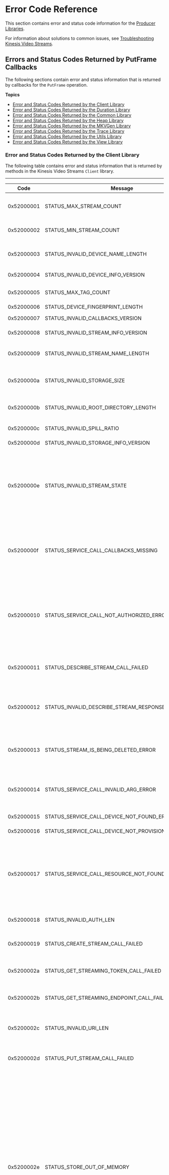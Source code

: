 # Error Code Reference<a name="producer-sdk-errors"></a>

This section contains error and status code information for the [Producer Libraries](producer-sdk.md)\.

For information about solutions to common issues, see [Troubleshooting Kinesis Video Streams](troubleshooting.md)\.

## Errors and Status Codes Returned by PutFrame Callbacks<a name="producer-sdk-errors-putframe"></a>

The following sections contain error and status information that is returned by callbacks for the `PutFrame` operation\.

**Topics**
+ [Error and Status Codes Returned by the Client Library](#producer-sdk-errors-client)
+ [Error and Status Codes Returned by the Duration Library](#producer-sdk-errors-duration)
+ [Error and Status Codes Returned by the Common Library](#producer-sdk-errors-common)
+ [Error and Status Codes Returned by the Heap Library](#producer-sdk-errors-heap)
+ [Error and Status Codes Returned by the MKVGen Library](#producer-sdk-errors-mkvgen)
+ [Error and Status Codes Returned by the Trace Library](#producer-sdk-errors-trace)
+ [Error and Status Codes Returned by the Utils Library](#producer-sdk-errors-utils)
+ [Error and Status Codes Returned by the View Library](#producer-sdk-errors-view)

### Error and Status Codes Returned by the Client Library<a name="producer-sdk-errors-client"></a>

The following table contains error and status information that is returned by methods in the Kinesis Video Streams `Client` library\.


****  

| Code | Message | Description | Recommended Action | 
| --- | --- | --- | --- | 
| 0x52000001 | STATUS\_MAX\_STREAM\_COUNT | The maximum stream count was reached\. | Specify a larger max stream count in DeviceInfo as specified in [Producer SDK Limits](producer-sdk-limits.md)\. | 
| 0x52000002 | STATUS\_MIN\_STREAM\_COUNT | Minimum stream count error\. | Specify the max number of streams greater than 0 in DeviceInfo\. | 
| 0x52000003 | STATUS\_INVALID\_DEVICE\_NAME\_LENGTH | Invalid device name length\. | Refer to the max device name length in characters that is specified in [Producer SDK Limits](producer-sdk-limits.md)\. | 
| 0x52000004 | STATUS\_INVALID\_DEVICE\_INFO\_VERSION | Invalid DeviceInfo structure version\. | Specify the correct current version of the structure\. | 
| 0x52000005 | STATUS\_MAX\_TAG\_COUNT | The maximum tag count was reached\. | Refer to the current max tag count that is specified in [Producer SDK Limits](producer-sdk-limits.md)\. | 
| 0x52000006 | STATUS\_DEVICE\_FINGERPRINT\_LENGTH | 
| 0x52000007 | STATUS\_INVALID\_CALLBACKS\_VERSION | Invalid Callbacks structure version\. | Specify the correct current version of the structure\. | 
| 0x52000008 | STATUS\_INVALID\_STREAM\_INFO\_VERSION | Invalid StreamInfo structure version\. | Specify the correct current version of the structure\. | 
| 0x52000009 | STATUS\_INVALID\_STREAM\_NAME\_LENGTH | Invalid stream name length\. | Refer to the max stream name length in characters that is specified in [Producer SDK Limits](producer-sdk-limits.md)\. | 
| 0x5200000a | STATUS\_INVALID\_STORAGE\_SIZE | An invalid storage size was specified\. | The storage size in bytes must be within the limits specified in [Producer SDK Limits](producer-sdk-limits.md)\. | 
| 0x5200000b | STATUS\_INVALID\_ROOT\_DIRECTORY\_LENGTH | Invalid root directory string length\. | Refer to the max root directory path length that is specified in [Producer SDK Limits](producer-sdk-limits.md)\. | 
| 0x5200000c | STATUS\_INVALID\_SPILL\_RATIO | Invalid spill ratio\. | Express the spill ratio as a percentage from 0 to 100\. | 
| 0x5200000d | STATUS\_INVALID\_STORAGE\_INFO\_VERSION | Invalid StorageInfo structure version\. | Specify the correct current version of the structure\. | 
| 0x5200000e | STATUS\_INVALID\_STREAM\_STATE | The stream is in a state that doesn't permit the current operation\. | Most commonly, this error occurs when the SDK fails to reach the state that it needs to perform the requested operation\. For example, it occurs if the GetStreamingEndpoint API call fails, and the client application ignores it and continues putting frames into the stream\.  | 
| 0x5200000f | STATUS\_SERVICE\_CALL\_CALLBACKS\_MISSING | The Callbacks structure has missing function entry points for some mandatory functions\. | Ensure that the mandatory callbacks are implemented in the client application\. This error is exposed only to PIC \(Platform Independent Code\) clients\. C\+\+ and other higher\-level wrappers satisfy these calls\. | 
| 0x52000010 | STATUS\_SERVICE\_CALL\_NOT\_AUTHORIZED\_ERROR | Not authorized\. | Verify the security token/certificate/security token integration/expiration\. Ensure that the token has the correct associated rights with it\. For the Kinesis Video Streams sample applications, ensure that the environment variable is set correctly\. | 
| 0x52000011 | STATUS\_DESCRIBE\_STREAM\_CALL\_FAILED | DescribeStream API failure\. | This error is returned after the DescribeStream API retry failure\. The PIC client returns this error after it gives up retrying\.  | 
| 0x52000012 | STATUS\_INVALID\_DESCRIBE\_STREAM\_RESPONSE | Invalid DescribeStreamResponse structure\.  | The structure that was passed to the DescribeStreamResultEvent is either null or contains invalid items like a null Amazon Resource Name \(ARN\)\. | 
| 0x52000013 | STATUS\_STREAM\_IS\_BEING\_DELETED\_ERROR | The stream is being deleted\. | An API failure was caused by the stream being deleted\. Ensure that no other processes are trying to delete the stream while the stream is in use\.  | 
| 0x52000014 | STATUS\_SERVICE\_CALL\_INVALID\_ARG\_ERROR | Invalid arguments were specified for the service call\.  | The backend returns this error when a service call argument is not valid or when the SDK encounters an error that it can't interpret\. | 
| 0x52000015 | STATUS\_SERVICE\_CALL\_DEVICE\_NOT\_FOUND\_ERROR | The device was not found\.  | Ensure that the device is not deleted while in use\.  | 
| 0x52000016 | STATUS\_SERVICE\_CALL\_DEVICE\_NOT\_PROVISIONED\_ERROR | The device was not provisioned\.  | Ensure that the device has been provisioned\.  | 
| 0x52000017 | STATUS\_SERVICE\_CALL\_RESOURCE\_NOT\_FOUND\_ERROR | Generic resource not found returned from the service\.  | This error occurs when the service can't locate the resource \(for example, a stream\)\. It might mean different things in different contexts, but the likely cause is the usage of APIs before the stream is created\. Using the SDK ensures that the stream is created first\.  | 
| 0x52000018 | STATUS\_INVALID\_AUTH\_LEN | Invalid auth info length\.  | Refer to the current values that are specified in [Producer SDK Limits](producer-sdk-limits.md)\. | 
| 0x52000019 | STATUS\_CREATE\_STREAM\_CALL\_FAILED | The CreateStream API call failed\.  | Refer to the error string for more detailed information about why the operation failed\. | 
| 0x5200002a | STATUS\_GET\_STREAMING\_TOKEN\_CALL\_FAILED | The GetStreamingToken call failed\.  | Refer to the error string for more detailed information about why the operation failed\.  | 
| 0x5200002b | STATUS\_GET\_STREAMING\_ENDPOINT\_CALL\_FAILED | The GetStreamingEndpoint API call failed\.  | Refer to the error string for more detailed information about why the operation failed\. | 
| 0x5200002c | STATUS\_INVALID\_URI\_LEN | An invalid URI string length was returned from the GetStreamingEndpoint API\.  |  Refer to the current maximum values that are specified in [Producer SDK Limits](producer-sdk-limits.md)\. | 
| 0x5200002d | STATUS\_PUT\_STREAM\_CALL\_FAILED | The PutMedia API call failed\.  | Refer to the error string for more detailed information about why the operation failed\.  | 
| 0x5200002e | STATUS\_STORE\_OUT\_OF\_MEMORY | The content store is out of memory\. | The content store is shared between the streams and should have enough capacity to store the maximum durations for all the streams \+ \~20% \(accounting for the defragmentation\)\. It's important to not overflow the storage\. Choose values for the maximum duration per stream that correspond to the cumulative storage size and the latency tolerances\. It's better to drop the frames as they fall out of the content view window versus just being put \(content store memory pressure\)\. This is because dropping the frames triggers the stream pressure notification callbacks\. Then the application can adjust the upstream media components \(like the encoder\) to thin the bitrate, drop frames, or act accordingly\.  | 
| 0x5200002f | STATUS\_NO\_MORE\_DATA\_AVAILABLE | No more data is available currently for a stream\.  | This is a potential valid result when the media pipeline produces more slowly than the networking thread consumes the frames to be sent to the service\. Higher\-level clients \(for example, C\+\+, Java, or Android\) do not see this warning because it's handled internally\. | 
| 0x52000030 | STATUS\_INVALID\_TAG\_VERSION | Invalid Tag structure version\.  | Specify the correct current version of the structure\.  | 
| 0x52000031 | STATUS\_SERVICE\_CALL\_UNKOWN\_ERROR | An unknown or generic error was returned from the networking stack\.  | See the logs for more detailed information\.  | 
| 0x52000032 | STATUS\_SERVICE\_CALL\_RESOURCE\_IN\_USE\_ERROR | Resource in use\.  | Returned from the service\. For more information, see the Kinesis Video Streams API Reference\.  | 
| 0x52000033 | STATUS\_SERVICE\_CALL\_CLIENT\_LIMIT\_ERROR | Client limit\.  | Returned from the service\. For more information, see the Kinesis Video Streams API Reference\. | 
| 0x52000034 | STATUS\_SERVICE\_CALL\_DEVICE\_LIMIT\_ERROR | Device limit\.  | Returned from the service\. For more information, see the Kinesis Video Streams API Reference\. | 
| 0x52000035 | STATUS\_SERVICE\_CALL\_STREAM\_LIMIT\_ERROR | Stream limit\.  | Returned from the service\. For more information, see the Kinesis Video Streams API Reference\. | 
| 0x52000036 | STATUS\_SERVICE\_CALL\_RESOURCE\_DELETED\_ERROR | The resource was deleted or is being deleted\.  | Returned from the service\. For more information, see the Kinesis Video Streams API Reference\. | 
| 0x52000037 | STATUS\_SERVICE\_CALL\_TIMEOUT\_ERROR | The service call timed out\.  | Calling a particular service API resulted in a timeout\. Ensure that you have a valid network connection\. The PIC will retry the operation automatically\.  | 
| 0x52000038 | STATUS\_STREAM\_READY\_CALLBACK\_FAILED | Stream ready notification\.  | This notification is sent from the PIC to the client indicating that the async stream has been created\.  | 
| 0x52000039 | STATUS\_DEVICE\_TAGS\_COUNT\_NON\_ZERO\_TAGS\_NULL | Invalid tags were specified\.  | The tag count is not zero, but the tags are empty\. Ensure that the tags are specified or the count is zero\.  | 
| 0x5200003a | STATUS\_INVALID\_STREAM\_DESCRIPTION\_VERSION | Invalid StreamDescription structure version\.  | Specify the correct current version of the structure\. | 
| 0x5200003b | STATUS\_INVALID\_TAG\_NAME\_LEN | Invalid tag name length\.  | Refer to the limits for the tag name that are specified in [Producer SDK Limits](producer-sdk-limits.md)\. | 
| 0x5200003c | STATUS\_INVALID\_TAG\_VALUE\_LEN | Invalid tag value length\.  | Refer to the limits for the tag value that are specified in [Producer SDK Limits](producer-sdk-limits.md)\. | 
| 0x5200003d | STATUS\_TAG\_STREAM\_CALL\_FAILED | The TagResource API failed\. | The TagResource API call failed\. Check for a valid network connection\. See the logs for more information about the failure\.  | 
| 0x5200003e | STATUS\_INVALID\_CUSTOM\_DATA | Invalid custom data calling PIC APIs\.  | Invalid custom data has been specified in a call to the PIC APIs\. This can occur only in the clients that directly use PIC\.  | 
| 0x5200003f | STATUS\_INVALID\_CREATE\_STREAM\_RESPONSE | Invalid CreateStreamResponse structure\.  | The structure or its member fields are invalid \(that is, the ARN is null or larger than what's specified in [Producer SDK Limits](producer-sdk-limits.md)\)\.  | 
| 0x52000040 | STATUS\_CLIENT\_AUTH\_CALL\_FAILED  | Client auth failed\.  | The PIC failed to get proper auth information \(that is, AccessKeyId or SecretAccessKey\) after a number of retries\. Check the authentication integration\. The sample applications use environment variables to pass in credential information to the C\+\+ Producer Library\.  | 
| 0x52000041 | STATUS\_GET\_CLIENT\_TOKEN\_CALL\_FAILED | Getting the security token call failed\.  | This situation can occur for clients that use PIC directly\. After a number of retries, the call fails with this error\. | 
| 0x52000042 | STATUS\_CLIENT\_PROVISION\_CALL\_FAILED | Provisioning error\.  | Provisioning is not implemented\.  | 
| 0x52000043 | STATUS\_CREATE\_CLIENT\_CALL\_FAILED | Failed to create the producer client\.  | A generic error returned by the PIC after a number of retries when the client creation fails\.  | 
| 0x52000044 | STATUS\_CLIENT\_READY\_CALLBACK\_FAILED | Failed to get the producer client to a READY state\.  | Returned by the PIC state machine if the PIC fails to move to the READY state\. See the logs for more information about the root cause\.  | 
| 0x52000045 | STATUS\_TAG\_CLIENT\_CALL\_FAILED | The TagResource for the producer client failed\.  | The TagResource API call failed for the producer client\. See the logs for more information about the root cause\.  | 
| 0x52000046 | STATUS\_INVALID\_CREATE\_DEVICE\_RESPONSE | Device/Producer creation failed\.  | The higher\-level SDKs \(for example, C\+\+ or Java\) don't implement the device/producer creation API yet\. Clients that use PIC directly can indicate a failure using the result notification\.  | 
| 0x52000047 | STATUS\_ACK\_TIMESTAMP\_NOT\_IN\_VIEW\_WINDOW | The time stamp of the received ACK is not in the view\.  | This error occurs if the frame corresponding to the received ACK falls out of the content view window\. Generally, this occurs if the ACK delivery is slow\. It can be interpreted as a warning and an indication that the downlink is slow\.  | 
| 0x52000048 | STATUS\_INVALID\_FRAGMENT\_ACK\_VERSION | Invalid FragmentAck structure version\.  | Specify the correct current version of the FragmentAck structure\. | 
| 0x52000049 | STATUS\_INVALID\_TOKEN\_EXPIRATION | Invalid security token expiration\.  |  The security token expiration should have an absolute time stamp in the future that is greater than the current time stamp, with a grace period\. For the limits for the grace period, see the [Producer SDK Limits](producer-sdk-limits.md)\.  | 
| 0x5200004a | STATUS\_END\_OF\_STREAM | End of stream \(EOS\) indicator\.  | In the GetStreamData API call, indicates that the current upload handle session has ended\. This occurs if the session ends or errors, or if the session token has expired and the session is being rotated\.  | 
| 0x5200004b | STATUS\_DUPLICATE\_STREAM\_NAME | Duplicate stream name\.  | Multiple streams can't have the same stream name\. Choose a unique name for the stream\.  | 
| 0x5200004c | STATUS\_INVALID\_RETENTION\_PERIOD | Invalid retention period\.  | An invalid retention period is specified in the StreamInfo structure\. For information about the valid range of values for the retention period, see [Producer SDK Limits](producer-sdk-limits.md)\.  | 
| 0x5200004d | STATUS\_INVALID\_ACK\_KEY\_START | Invalid FragmentAck\.  | Failed to parse the fragment ACK string\. Invalid key start indicator\. The fragment ACK string might be damaged\. It can self\-correct and this error can be treated as a warning\.  | 
| 0x5200004e | STATUS\_INVALID\_ACK\_DUPLICATE\_KEY\_NAME | Invalid FragmentAck\.  | Failed to parse the fragment ACK string\. Multiple keys have the same name\. The fragment ACK string might be damaged\. It can self\-correct and this error can be treated as a warning\.  | 
| 0x5200004f | STATUS\_INVALID\_ACK\_INVALID\_VALUE\_START | Invalid FragmentAck\.  | Failed to parse the fragment ACK string because of an invalid key value start indicator\. The fragment ACK string might be damaged\. It can self\-correct, and this error can be treated as a warning\.  | 
| 0x52000050 | STATUS\_INVALID\_ACK\_INVALID\_VALUE\_END | Invalid FragmentAck\.  | Failed to parse the fragment ACK string because of an invalid key value end indicator\. The fragment ACK string might be damaged\. It can self\-correct and this error can be treated as a warning\.  | 
| 0x52000051 | STATUS\_INVALID\_PARSED\_ACK\_TYPE | Invalid FragmentAck\.  | Failed to parse the fragment ACK string because an invalid ACK type was specified\.  | 
| 0x52000052 | STATUS\_STREAM\_HAS\_BEEN\_STOPPED | Stream was stopped\.  | The stream has been stopped, but a frame is still being put into the stream\. | 
|  0x52000053  | STATUS\_INVALID\_STREAM\_METRICS\_VERSION | Invalid StreamMetrics structure version\.  | Specify the correct current version of the StreamMetrics structure\.  | 
|  0x52000054  | STATUS\_INVALID\_CLIENT\_METRICS\_VERSION | Invalid ClientMetrics structure version\.  | Specify the correct current version of the ClientMetrics structure\.  | 
|  0x52000055  | STATUS\_INVALID\_CLIENT\_READY\_STATE | Producer initialization failed to reach a READY state\.  | Failed to reach the READY state during the producer client initialization\. See the logs for more information\.  | 
|  0x52000056  | STATUS\_STATE\_MACHINE\_STATE\_NOT\_FOUND | Internal state machine error\.  | Not a publicly visible error\.  | 
|  0x52000057  | STATUS\_INVALID\_FRAGMENT\_ACK\_TYPE | Invalid ACK type is specified in the FragmentAck structure\.  | The FragmentAck structure should contain ACK types defined in the public header\.  | 
|  0x52000058  | STATUS\_INVALID\_STREAM\_READY\_STATE | Internal state machine transition error\.  | Not a publicly visible error\.  | 
|  0x52000059  | STATUS\_CLIENT\_FREED\_BEFORE\_STREAM | The stream object was freed after the producer was freed\.  | There was an attempt to free a stream object after the producer object was freed\. This can only occur in clients that directly use PIC\.  | 
|  0x5200005a  | STATUS\_ALLOCATION\_SIZE\_SMALLER\_THAN\_REQUESTED | Internal storage error\.  | An internal error indicating that the actual allocation size from the content store is smaller than the size of the packaged frame/fragment\.  | 
|  0x5200005b  | STATUS\_VIEW\_ITEM\_SIZE\_GREATER\_THAN\_ALLOCATION | Internal storage error\.  | The stored size of the allocation in the content view is greater than the allocation size in the content store\.  | 
|  0x5200005c  | STATUS\_ACK\_ERR\_STREAM\_READ\_ERROR | Stream read error ACK\.  | An error that the ACK returned from the backend indicating a stream read/parsing error\. This generally occurs when the backend fails to retrieve the stream\. Auto\-restreaming can usually correct this error\.  | 
|  0x5200005d  | STATUS\_ACK\_ERR\_FRAGMENT\_SIZE\_REACHED | The maximum fragment size was reached\. | The max fragment size in bytes is defined in [Producer SDK Limits](producer-sdk-limits.md)\. This error indicates that there are either very large frames, or there are no key frames to create manageable size fragments\. Check the encoder settings and ensure that key frames are being produced properly\. For streams that have very high density, configure the encoder to produce fragments at smaller durations to manage the maximum size\.  | 
|  0x5200005e  | STATUS\_ACK\_ERR\_FRAGMENT\_DURATION\_REACHED | The maximum fragment duration was reached\.  | The max fragment duration is defined in [Producer SDK Limits](producer-sdk-limits.md)\. This error indicates that there are either very low frames per second or there are no key frames to create manageable duration fragments\. Check the encoder settings and ensure that key frames are being produced properly at the regular intervals\.  | 
|  0x5200005f  | STATUS\_ACK\_ERR\_CONNECTION\_DURATION\_REACHED | The maximum connection duration was reached\.  | Kinesis Video Streams enforces the max connection duration as specified in the [Producer SDK Limits](producer-sdk-limits.md)\. The Producer SDK automatically rotates the stream/token before the maximum is reached, and so clients using the SDK should not receive this error\. | 
|  0x52000060  | STATUS\_ACK\_ERR\_FRAGMENT\_TIMECODE\_NOT\_MONOTONIC | Timecodes are not monotonically increasing\.  | The Producer SDK enforces time stamps, so clients using the SDK should not receive this error\. | 
|  0x52000061  | STATUS\_ACK\_ERR\_MULTI\_TRACK\_MKV | Multiple tracks in the MKV\.  | The Producer SDK enforces single track streams, so clients using the SDK should not receive this error\.  | 
|  0x52000062  | STATUS\_ACK\_ERR\_INVALID\_MKV\_DATA | Invalid MKV data\.  | The backend MKV parser encountered an error parsing the stream\. Clients using the SDK might encounter this error if the stream is corrupted in the transition or if the buffer pressures force the SDK to drop tail frames that are partially transmitted\. In the latter case, we recommend that you either reduce the FPS/resolution, increase the compression ratio, or \(in the case of a "bursty" network\) allow for larger content store and buffer duration to accommodate for the temporary pressures\.  | 
|  0x52000063  | STATUS\_ACK\_ERR\_INVALID\_PRODUCER\_TIMESTAMP | Invalid producer time stamp\.  | The service returns this error ACK if the producer clock has a large drift into the future\. Higher\-level SDKs \(for example, Java or C\+\+\) use some version of the system clock to satisfy the current time callback from PIC\. Ensure that the system clock is set properly\. Clients using the PIC directly should ensure that their callback functions return the correct time stamp\.  | 
|  0x52000064  | STATUS\_ACK\_ERR\_STREAM\_NOT\_ACTIVE | Inactive stream\.  | A call to a backend API was made while the stream was not in an "Active" state\. This occurs when the client creates the stream and immediately continues to push frames into it\. The SDK handles this scenario through the state machine and recovery mechanism\.  | 
|  0x52000065  | STATUS\_ACK\_ERR\_KMS\_KEY\_ACCESS\_DENIED | AWS KMS access denied error\.  | Returned when the account has no access to the specified key\.  | 
|  0x52000066  | STATUS\_ACK\_ERR\_KMS\_KEY\_DISABLED | AWS KMS key is disabled  | The specified key has been disabled\.  | 
|  0x52000067  | STATUS\_ACK\_ERR\_KMS\_KEY\_VALIDATION\_ERROR  | AWS KMS key validation error\.  | Generic validation error\. For more information, see the [AWS Key Management Service API Reference](https://docs.aws.amazon.com/kms/latest/APIReference/)\.  | 
|  0x52000068  | STATUS\_ACK\_ERR\_KMS\_KEY\_UNAVAILABLE | AWS KMS key unavailable\.  | The key is unavailable\. For more information, see the [AWS Key Management Service API Reference](https://docs.aws.amazon.com/kms/latest/APIReference/)\.  | 
|  0x52000069  | STATUS\_ACK\_ERR\_KMS\_KEY\_INVALID\_USAGE | Invalid use of AWS KMS key\. | The AWS KMS key is not configured to be used in this context\. For more information, see the [AWS Key Management Service API Reference](https://docs.aws.amazon.com/kms/latest/APIReference/)\.  | 
|  0x5200006a  | STATUS\_ACK\_ERR\_KMS\_KEY\_INVALID\_STATE | AWS KMS invalid state\.  | For more information, see the [AWS Key Management Service API Reference](https://docs.aws.amazon.com/kms/latest/APIReference/)\. | 
|  0x5200006b  | STATUS\_ACK\_ERR\_KMS\_KEY\_NOT\_FOUND | AWS KMS key not found\.  | The key was not found\. For more information, see the [AWS Key Management Service API Reference](https://docs.aws.amazon.com/kms/latest/APIReference/)\.  | 
|  0x5200006c  | STATUS\_ACK\_ERR\_STREAM\_DELETED | The stream has been or is being deleted\.  | The stream is being deleted by another application or through the AWS Management Console\. | 
|  0x5200006d  | STATUS\_ACK\_ERR\_ACK\_INTERNAL\_ERROR | Internal error\.  | Generic service internal error\.  | 
|  0x5200006e  | STATUS\_ACK\_ERR\_FRAGMENT\_ARCHIVAL\_ERROR | Fragment archival error\.  | Returned when the service fails to durably persist and index the fragment\. Although it's rare, it can occur for various reasons\. By default, the SDK retries sending the fragment\.  | 
|  0x5200006f  | STATUS\_ACK\_ERR\_UNKNOWN\_ACK\_ERROR | Unknown error\.  | The service returned an unknown error\.  | 
|  0x52000070  | STATUS\_MISSING\_ERR\_ACK\_ID | Missing ACK information\.  | The ACK parser completed parsing, but the FragmentAck information is missing\.  | 
|  0x52000071  | STATUS\_INVALID\_ACK\_SEGMENT\_LEN | Invalid ACK segment length\.  | An ACK segment string with an invalid length was specified to the ACK parser\. For more information, see [Producer SDK Limits](producer-sdk-limits.md)\.  | 
|  0x52000074  | STATUS\_MAX\_FRAGMENT\_METADATA\_COUNT | The maximum number of metadata items has been added to a fragment\. | A Kinesis video stream can add up to 10 metadata items to a fragment, either by adding a nonpersistent item to a fragment, or by adding a persistent item to the metadata queue\. For more information, see [Using Streaming Metadata with Kinesis Video Streams](how-meta.md)\.  | 
|  0x52000075  | STATUS\_ACK\_ERR\_FRAGMENT\_METADATA\_LIMIT\_REACHED | A limit \(maximum metadata count, metadata name length, or metadata value length\) has been reached\. | The Producer SDK limits the number and size of metadata items\. This error does not occur unless the limits in the Producer SDK code are changed\. For more information, see [Using Streaming Metadata with Kinesis Video Streams](how-meta.md)\.  | 
|  0x52000076  | STATUS\_BLOCKING\_PUT\_INTERRUPTED\_STREAM\_TERMINATED | Not implemented\. |  | 
|  0x52000077  | STATUS\_INVALID\_METADATA\_NAME | The metadata name is not valid\. | The metadata name cannot start with the string "AWS"\. If this error occurs, the metadata item is not added to the fragment or metadata queue\. For more information, see [Using Streaming Metadata with Kinesis Video Streams](how-meta.md)\. | 

### Error and Status Codes Returned by the Duration Library<a name="producer-sdk-errors-duration"></a>

The following table contains error and status information that is returned by methods in the `Duration` library\.


****  

| Code | Message | 
| --- | --- | 
| 0xFFFFFFFFFFFFFFFF | INVALID\_DURATION\_VALUE | 

### Error and Status Codes Returned by the Common Library<a name="producer-sdk-errors-common"></a>

The following table contains error and status information that is returned by methods in the `Common` library\.

**Note**  
These error and status information codes are common to many APIs\.


****  

| Code | Message | Description | 
| --- | --- | --- | 
|  0x00000001  | STATUS\_NULL\_ARG  | NULL was passed for a mandatory argument\.  | 
|  0x00000002  | STATUS\_INVALID\_ARG  | An invalid value was specified for an argument\.  | 
|  0x00000003  | STATUS\_INVALID\_ARG\_LEN  | An invalid argument length was specified\. | 
|  0x00000004  | STATUS\_NOT\_ENOUGH\_MEMORY  | Could not allocate enough memory\.  | 
|  0x00000005  | STATUS\_BUFFER\_TOO\_SMALL  | The specified buffer size is too small\.  | 
|  0x00000006  | STATUS\_UNEXPECTED\_EOF  | An unexpected end of file was reached\.  | 
|  0x00000007  | STATUS\_FORMAT\_ERROR  | An invalid format was encountered\.  | 
|  0x00000008  | STATUS\_INVALID\_HANDLE\_ERROR  | Invalid handle value\.  | 
|  0x00000009  | STATUS\_OPEN\_FILE\_FAILED  | Failed to open a file\.  | 
|  0x0000000a  | STATUS\_READ\_FILE\_FAILED | Failed to read from a file\.  | 
|  0x0000000b  | STATUS\_WRITE\_TO\_FILE\_FAILED  | Failed to write to a file\.  | 
|  0x0000000c  | STATUS\_INTERNAL\_ERROR  | An internal error that normally doesn't occur and might indicate an SDK or service API bug\.  | 
|  0x0000000d  | STATUS\_INVALID\_OPERATION  | There was an invalid operation, or the operation is not permitted\.  | 
|  0x0000000e  | STATUS\_NOT\_IMPLEMENTED  | The feature is not implemented\.  | 
|  0x0000000f  | STATUS\_OPERATION\_TIMED\_OUT  | The operation timed out\.  | 
|  0x00000010  | STATUS\_NOT\_FOUND  | A required resource was not found\.  | 

### Error and Status Codes Returned by the Heap Library<a name="producer-sdk-errors-heap"></a>

The following table contains error and status information that is returned by methods in the `Heap` library\.


****  

| Code | Message | Description | 
| --- | --- | --- | 
|  0x01000001  | STATUS\_HEAP\_FLAGS\_ERROR  | An invalid combination of flags was specified\.  | 
|  0x01000002  | STATUS\_HEAP\_NOT\_INITIALIZED  | An operation was attempted before the heap was initialized\.  | 
|  0x01000003  | STATUS\_HEAP\_CORRUPTED  | The heap was corrupted or the guard band \(in debug mode\) was overwritten\. A buffer overflow in the client code might lead to a heap corruption\.  | 
|  0x01000004  | STATUS\_HEAP\_VRAM\_LIB\_MISSING  | The VRAM \(video RAM\) user or kernel mode library cannot be loaded or is missing\. Check if the underlying platform supports VRAM allocations\.  | 
|  0x01000005  | STATUS\_HEAP\_VRAM\_LIB\_REOPEN  | Failed to open the VRAM library\.  | 
|  0x01000006  | STATUS\_HEAP\_VRAM\_INIT\_FUNC\_SYMBOL  | Failed to load the INIT function export\.  | 
|  0x01000007  | STATUS\_HEAP\_VRAM\_ALLOC\_FUNC\_SYMBOL  | Failed to load the ALLOC function export\.  | 
|  0x01000008  | STATUS\_HEAP\_VRAM\_FREE\_FUNC\_SYMBOL  | Failed to load the FREE function export\.  | 
|  0x01000009  | STATUS\_HEAP\_VRAM\_LOCK\_FUNC\_SYMBOL  | Failed to load the LOCK function export\.  | 
|  0x0100000a  | STATUS\_HEAP\_VRAM\_UNLOCK\_FUNC\_SYMBOL  | Failed to load the UNLOCK function export\.  | 
|  0x0100000b  | STATUS\_HEAP\_VRAM\_UNINIT\_FUNC\_SYMBOL  | Failed to load the UNINIT function export\.  | 
|  0x0100000c  | STATUS\_HEAP\_VRAM\_GETMAX\_FUNC\_SYMBOL  | Failed to load the GETMAX function export\.  | 
|  0x0100000d  | STATUS\_HEAP\_DIRECT\_MEM\_INIT  | Failed to initialize the main heap pool in the hybrid heap\.  | 
|  0x0100000e  | STATUS\_HEAP\_VRAM\_INIT\_FAILED  | The VRAM dynamic initialization failed\.  | 
|  0x0100000f  | STATUS\_HEAP\_LIBRARY\_FREE\_FAILED  | Failed to de\-allocate and free the VRAM library\.  | 
|  0x01000010  | STATUS\_HEAP\_VRAM\_ALLOC\_FAILED  | The VRAM allocation failed\.  | 
|  0x01000011  | STATUS\_HEAP\_VRAM\_FREE\_FAILED  | The VRAM free failed\.  | 
|  0x01000012  | STATUS\_HEAP\_VRAM\_MAP\_FAILED  | The VRAM map failed\.  | 
|  0x01000013  | STATUS\_HEAP\_VRAM\_UNMAP\_FAILED  | The VRAM unmap failed\.  | 
|  0x01000014  | STATUS\_HEAP\_VRAM\_UNINIT\_FAILED  | The VRAM deinitialization failed\.  | 

### Error and Status Codes Returned by the MKVGen Library<a name="producer-sdk-errors-mkvgen"></a>

The following table contains error and status information that is returned by methods in the `MKVGen` library\.


****  

| Code | Message | Description / Recommended Action | 
| --- | --- | --- | 
|  0x32000001  | STATUS\_MKV\_INVALID\_FRAME\_DATA  | Invalid members of the Frame data structure\. Ensure that the duration, size, and frame data are valid and are within the limits specified in [Producer SDK Limits](producer-sdk-limits.md)\.  | 
|  0x32000002  | STATUS\_MKV\_INVALID\_FRAME\_TIMESTAMP  | Invalid frame time stamp\. The calculated PTS \(presentation time stamp\) and DTS \(decoding time stamp\) are greater or equal to the time stamp of the start frame of the fragment\. This is an indication of a potential media pipeline restart or an encoder stability issue\. For troubleshooting information, see [Error: "Failed to submit frame to Kinesis Video client"](troubleshooting.md#troubleshooting-producer-failed-frame-client) | 
|  0x32000003  | STATUS\_MKV\_INVALID\_CLUSTER\_DURATION  | An invalid fragment duration was specified\. For more information, see [Producer SDK Limits](producer-sdk-limits.md)\.  | 
|  0x32000004  | STATUS\_MKV\_INVALID\_CONTENT\_TYPE\_LENGTH  | Invalid content type string length\. For more information, see [Producer SDK Limits](producer-sdk-limits.md)\.  | 
|  0x32000005  | STATUS\_MKV\_NUMBER\_TOO\_BIG  | There was an attempt to encode a number that's too large to be represented in EBML \(Extensible Binary Meta Language\) format\. This should not be exposed to the SDK clients\. | 
|  0x32000006  | STATUS\_MKV\_INVALID\_CODEC\_ID\_LENGTH  | Invalid codec ID string length\. For more information, see [Producer SDK Limits](producer-sdk-limits.md)\.  | 
|  0x32000007  | STATUS\_MKV\_INVALID\_TRACK\_NAME\_LENGTH  | Invalid track name string length\. For more information, see [Producer SDK Limits](producer-sdk-limits.md)\.  | 
|  0x32000008  | STATUS\_MKV\_INVALID\_CODEC\_PRIVATE\_LENGTH  | Invalid codec private data length\. For more information, see [Producer SDK Limits](producer-sdk-limits.md)\.  | 
|  0x32000009  | STATUS\_MKV\_CODEC\_PRIVATE\_NULL  | The codec private data \(CPD\) is NULL, whereas the CPD size is greater than 0\.  | 
|  0x3200000a  | STATUS\_MKV\_INVALID\_TIMECODE\_SCALE  | Invalid timecode scale value\. For more information, see [Producer SDK Limits](producer-sdk-limits.md)\.  | 
|  0x3200000b  | STATUS\_MKV\_MAX\_FRAME\_TIMECODE  | The frame timecode is greater than the maximum\. For more information, see [Producer SDK Limits](producer-sdk-limits.md)\.  | 
|  0x3200000c  | STATUS\_MKV\_LARGE\_FRAME\_TIMECODE  | The max frame timecode was reached\. The MKV format uses signed 16 bits to represent the relative timecode of the frame to the beginning of the cluster\. The error is generated if the frame timecode cannot be represented\. This error indicates either a bad timecode scale selection or the cluster duration is too long, so representing the frame timecode overflows the signed 16\-bit space\.  | 
|  0x3200000d  | STATUS\_MKV\_INVALID\_ANNEXB\_NALU\_IN\_FRAME\_DATA  | An invalid Annex\-B start code was encountered\. For example, the Annex\-B adaptation flag was specified and the code encounters an invalid start sequence of more than three zeroes\. A valid Annex\-B format should have an "emulation prevention" sequence to escape a sequence of three or more zeroes in the bytestream\. For more information, see the MPEG specification\.  | 
|  0x3200000e  | STATUS\_MKV\_INVALID\_AVCC\_NALU\_IN\_FRAME\_DATA  | Invalid AVCC NALu packaging when the adapting AVCC flag is specified\. Ensure that the bytestream is in a valid AVCC format\. For more information, see the MPEG specification\.  | 
|  0x3200000f  | STATUS\_MKV\_BOTH\_ANNEXB\_AND\_AVCC\_SPECIFIED  | Both adapting AVCC and Annex\-B NALs were specified\. Specify either one, or specify none\.  | 
|  0x32000010  | STATUS\_MKV\_INVALID\_ANNEXB\_NALU\_IN\_CPD  | Invalid Annex\-B format of CPD when the adapting Annex\-B flag is specified\. Ensure that the CPD is in valid Annex\-B format\. If it is not, then remove the CPD Annex\-B adaptation flag\.  | 
|  0x32000011  | STATUS\_MKV\_PTS\_DTS\_ARE\_NOT\_SAME  | Kinesis Video Streams enforces the PTS \(presentation time stamp\) and DTS \(decoding time stamp\) to be the same for the fragment start frames\. These are the key frames that start the fragment\.  | 
|  0x32000012  | STATUS\_MKV\_INVALID\_H264\_H265\_CPD  | Failed to parse H264/H265 codec private data\.  | 
|  0x32000013  | STATUS\_MKV\_INVALID\_H264\_H265\_SPS\_WIDTH  | Failed to extract the width from the codec private data\.  | 
|  0x32000014  | STATUS\_MKV\_INVALID\_H264\_H265\_SPS\_HEIGHT  | Failed to extract the height from codec private data\.  | 
|  0x32000015  | STATUS\_MKV\_INVALID\_H264\_H265\_SPS\_NALU  | Invalid H264/H265 SPS NALu\. | 
|  0x32000016  | STATUS\_MKV\_INVALID\_BIH\_CPD  | Invalid bitmap info header format in the codec private data\.  | 

### Error and Status Codes Returned by the Trace Library<a name="producer-sdk-errors-trace"></a>

The following table contains error and status information that is returned by methods in the `Trace` library\.


****  

| Code | Message | 
| --- | --- | 
| 0x10100001 | STATUS\_MIN\_PROFILER\_BUFFER  | 

### Error and Status Codes Returned by the Utils Library<a name="producer-sdk-errors-utils"></a>

The following table contains error and status information that is returned by methods in the `Utils` library\.


****  

| Code | Message | 
| --- | --- | 
| 0x40000001 | STATUS\_INVALID\_BASE64\_ENCODE  | 
| 0x40000002 | STATUS\_INVALID\_BASE  | 
| 0x40000003 | STATUS\_INVALID\_DIGIT  | 
| 0x40000004 | STATUS\_INT\_OVERFLOW  | 
| 0x40000005 | STATUS\_EMPTY\_STRING  | 
| 0x40000006 | STATUS\_DIRECTORY\_OPEN\_FAILED  | 
| 0x40000007 | STATUS\_PATH\_TOO\_LONG  | 
| 0x40000008 | STATUS\_UNKNOWN\_DIR\_ENTRY\_TYPE  | 
| 0x40000009 | STATUS\_REMOVE\_DIRECTORY\_FAILED  | 
| 0x4000000a | STATUS\_REMOVE\_FILE\_FAILED  | 
| 0x4000000b | STATUS\_REMOVE\_LINK\_FAILED  | 
| 0x4000000c | STATUS\_DIRECTORY\_ACCESS\_DENIED  | 
| 0x4000000d | STATUS\_DIRECTORY\_MISSING\_PATH  | 
| 0x4000000e | STATUS\_DIRECTORY\_ENTRY\_STAT\_ERROR  | 

### Error and Status Codes Returned by the View Library<a name="producer-sdk-errors-view"></a>

The following table contains error and status information that is returned by methods in the `View` library\.


****  

| Code | Message | Description | 
| --- | --- | --- | 
|  0x30000001  | STATUS\_MIN\_CONTENT\_VIEW\_ITEMS  | An invalid content view item count was specified\. For more information, see [Producer SDK Limits](producer-sdk-limits.md)\.  | 
|  0x30000002  | STATUS\_INVALID\_CONTENT\_VIEW\_DURATION  | An invalid content view duration was specified\. For more information, see [Producer SDK Limits](producer-sdk-limits.md)\.  | 
|  0x30000003  | STATUS\_CONTENT\_VIEW\_NO\_MORE\_ITEMS  | An attempt was made to get past the head position\. | 
|  0x30000004  | STATUS\_CONTENT\_VIEW\_INVALID\_INDEX  | An invalid index is specified\. | 
|  0x30000005  | STATUS\_CONTENT\_VIEW\_INVALID\_TIMESTAMP  | There was an invalid time stamp or a time stamp overlap\. The frame decoding time stamp should be greater or equal to the previous frame time stamp, plus the previous frame duration: `DTS\(n\) >= DTS\(n\-1\) \+ Duration\(n\-1\)`\. This error often indicates an "unstable" encoder\. The encoder produces a burst of encoded frames, and their time stamps are smaller than the intra\-frame durations\. Or the stream is configured to use SDK time stamps, and the frames are sent faster than the frame durations\. To help with some "jitter" in the encoder, specify a smaller frame duration in the StreamInfo\.StreamCaps structure\. For example, if the stream is 25FPS, each frame's duration is 40 ms\. However, to handle the encoder jitter, we recommend that you use half of that frame duration \(20 ms\)\. Some streams require more precise control over the timing for error detection\.  | 
|  0x30000006  |  STATUS\_INVALID\_CONTENT\_VIEW\_LENGTH  | An invalid content view item data length was specified\.  | 
